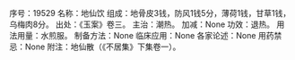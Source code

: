 序号：19529
名称：地仙饮
组成：地骨皮3钱，防风1钱5分，薄荷1钱，甘草1钱，乌梅肉8分。
出处：《玉案》卷三。
主治：潮热。
加减：None
功效：退热。
用法用量：水煎服。
制备方法：None
临床应用：None
各家论述：None
用药禁忌：None
附注：地仙散（《不居集》下集卷一）。
